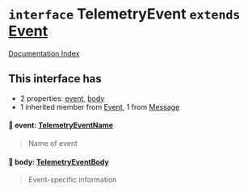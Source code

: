 # `interface` TelemetryEvent `extends` [Event](../interface.Event/README.md)

[Documentation Index](../README.md)

## This interface has

- 2 properties:
[event](#-event-telemetryeventname),
[body](#-body-telemetryeventbody)
- 1 inherited member from [Event](../interface.Event/README.md), 1 from [Message](../interface.Message/README.md)


#### 📄 event: [TelemetryEventName](../type.TelemetryEventName/README.md)

> Name of event



#### 📄 body: [TelemetryEventBody](../interface.TelemetryEventBody/README.md)

> Event-specific information




